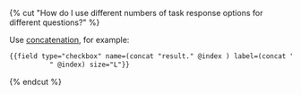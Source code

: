 {% cut "How do I use different numbers of task response options for different questions?" %}

Use [concatenation](../../../../guide/concepts/t-components/helpers.md#concat), for example:

```html
{{field type="checkbox" name=(concat "result." @index ) label=(concat "checkbox –
          " @index) size="L"}}
```

{% endcut %}